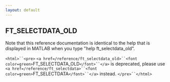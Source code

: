 ```yaml
---
layout: default
---
```


##  FT_SELECTDATA_OLD

Note that this reference documentation is identical to the help that is displayed in MATLAB when you type "help ft_selectdata_old".

`<html>``<pre>`
    `<a href=/reference/ft_selectdata_old>``<font color=green>`FT_SELECTDATA_OLD`</font>``</a>` is deprecated, please use `<a href=/reference/ft_selectdata>``<font color=green>`FT_SELECTDATA`</font>``</a>` instead.
`</pre>``</html>`

